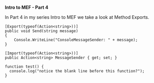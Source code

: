 __Intro to MEF - Part 4__

In Part 4 in my series Intro to MEF we take a look at Method Exports.

```
[Export(typeof(Action<string>))]
public void Send(string message)
{
    Console.WriteLine("ConsoleMessageSender: " + message);
}

[Import(typeof(Action<string>))]
public Action<string> MessageSender { get; set; }
```

```
function test() {
  console.log("notice the blank line before this function?");
}
```